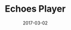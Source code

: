 ---
layout: site
title: "Echoes Player"
date: 2017-03-02
categories: [community]
version: 5.1.2
major: 5
minor: 1
patch: 2
slug: echoes-player
link: http://echoesplayer.com/#/
permalink: /sites/:slug
---